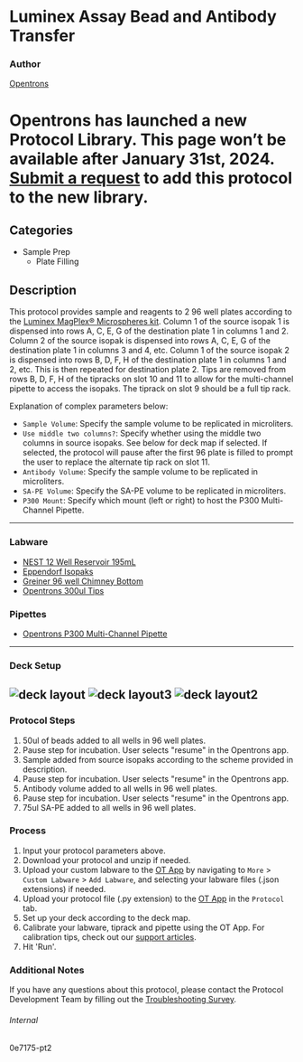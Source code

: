 # Luminex Assay Bead and Antibody Transfer

### Author
[Opentrons](https://opentrons.com/)


# Opentrons has launched a new Protocol Library. This page won’t be available after January 31st, 2024. [Submit a request](https://docs.google.com/forms/d/e/1FAIpQLSdYYp9QCKow4nn0KlCVsMS3HX0eJ0N9O7-erajKvcpT0lWbSg/viewform) to add this protocol to the new library.

## Categories
* Sample Prep
	* Plate Filling

## Description
This protocol provides sample and reagents to 2 96 well plates according to the [Luminex MagPlex® Microspheres kit](https://www.luminexcorp.com/magplex-microspheres/#overview). Column 1 of the source isopak 1 is dispensed into rows A, C, E, G of the destination plate 1 in columns 1 and 2. Column 2 of the source isopak is dispensed into rows A, C, E, G of the destination plate 1 in columns 3 and 4, etc. Column 1 of the source isopak 2 is dispensed into rows B, D, F, H of the destination plate 1 in columns 1 and 2, etc. This is then repeated for destination plate 2. Tips are removed from rows B, D, F, H of the tipracks on slot 10 and 11 to allow for the multi-channel pipette to access the isopaks. The tiprack on slot 9 should be a full tip rack.


Explanation of complex parameters below:
* `Sample Volume`: Specify the sample volume to be replicated in microliters.
* `Use middle two columns?`: Specify whether using the middle two columns in source isopaks. See below for deck map if selected. If selected, the protocol will pause after the first 96 plate is filled to prompt the user to replace the alternate tip rack on slot 11.
* `Antibody Volume`: Specify the sample volume to be replicated in microliters.
* `SA-PE Volume`: Specify the SA-PE volume to be replicated in microliters.
* `P300 Mount`: Specify which mount (left or right) to host the P300 Multi-Channel Pipette.

---

### Labware
* [NEST 12 Well Reservoir 195mL](https://shop.opentrons.com/consumables/)
* [Eppendorf Isopaks](https://www.eppendorf.com/dk-en/eShop-Products/Temperature-Control-and-Mixing/Accessories/IsoTherm-System-p-3880001166)
* [Greiner 96 well Chimney Bottom](https://shop.gbo.com/en/row/products/bioscience/microplates/non-binding-microplates/96-well-non-binding-microplates/655906.html)
* [Opentrons 300ul Tips](https://shop.opentrons.com/universal-filter-tips/)

### Pipettes
* [Opentrons P300 Multi-Channel Pipette](https://opentrons.com/pipettes/)


---

### Deck Setup

![deck layout](https://opentrons-protocol-library-website.s3.amazonaws.com/custom-README-images/0e7175/Screen+Shot+2022-10-03+at+12.27.35+PM.png)
![deck layout3](https://opentrons-protocol-library-website.s3.amazonaws.com/custom-README-images/0e7175/Screen+Shot+2022-10-11+at+11.15.38+AM.png)
![deck layout2](https://opentrons-protocol-library-website.s3.amazonaws.com/custom-README-images/0e7175/Screen+Shot+2022-10-03+at+12.32.42+PM.png)
---

### Protocol Steps
1. 50ul of beads added to all wells in 96 well plates.
2. Pause step for incubation. User selects "resume" in the Opentrons app.
3. Sample added from source isopaks according to the scheme provided in description.
4. Pause step for incubation. User selects "resume" in the Opentrons app.
5. Antibody volume added to all wells in 96 well plates.
6. Pause step for incubation. User selects "resume" in the Opentrons app.
7. 75ul SA-PE added to all wells in 96 well plates.

### Process
1. Input your protocol parameters above.
2. Download your protocol and unzip if needed.
3. Upload your custom labware to the [OT App](https://opentrons.com/ot-app) by navigating to `More` > `Custom Labware` > `Add Labware`, and selecting your labware files (.json extensions) if needed.
4. Upload your protocol file (.py extension) to the [OT App](https://opentrons.com/ot-app) in the `Protocol` tab.
5. Set up your deck according to the deck map.
6. Calibrate your labware, tiprack and pipette using the OT App. For calibration tips, check out our [support articles](https://support.opentrons.com/en/collections/1559720-guide-for-getting-started-with-the-ot-2).
7. Hit 'Run'.

### Additional Notes
If you have any questions about this protocol, please contact the Protocol Development Team by filling out the [Troubleshooting Survey](https://protocol-troubleshooting.paperform.co/).

###### Internal
0e7175-pt2
